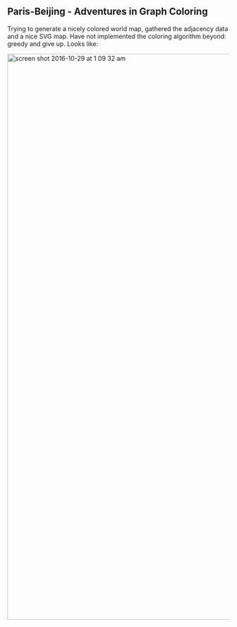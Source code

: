 ## Paris-Beijing - Adventures in Graph Coloring

Trying to generate a nicely colored world map, gathered the adjacency data and a nice SVG map.
Have not implemented the coloring algorithm beyond: greedy and give up. Looks like:

<img width="1280" alt="screen shot 2016-10-29 at 1 09 32 am" src="https://cloud.githubusercontent.com/assets/518488/19828186/84948f6c-9d74-11e6-995a-593852584343.png">

